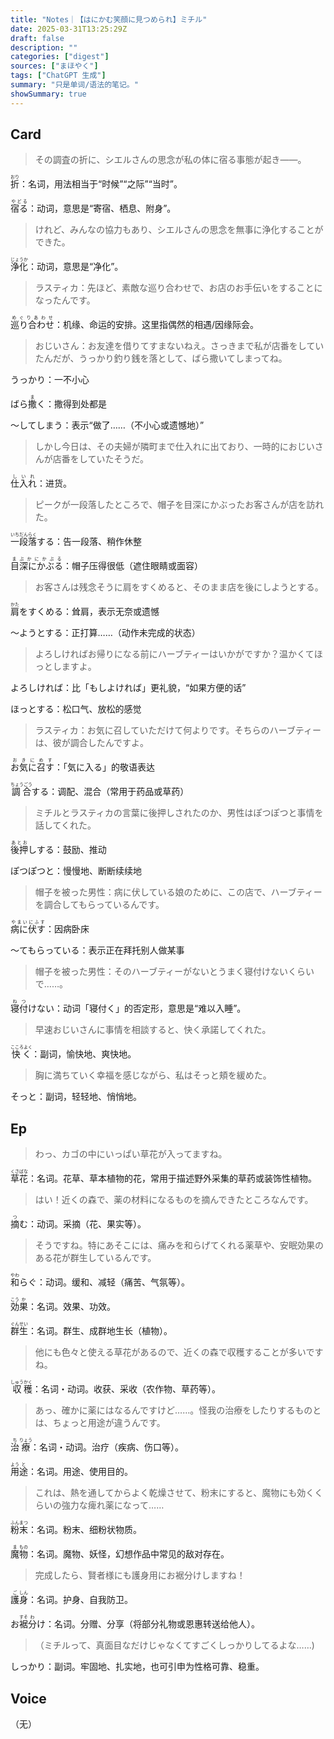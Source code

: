 ```yaml
---
title: "Notes｜【はにかむ笑顔に見つめられ】ミチル"
date: 2025-03-31T13:25:29Z
draft: false
description: ""
categories: ["digest"]
sources: ["まほやく"]
tags: ["ChatGPT 生成"]
summary: "只是单词/语法的笔记。"
showSummary: true
---
```


## Card

>その調査の折に、シエルさんの思念が私の体に宿る事態が起き——。

<ruby>折<rt>おり</rt></ruby>：名词，用法相当于“时候”“之际”“当时”。

<ruby>宿る<rt>やどる</rt></ruby>：动词，意思是“寄宿、栖息、附身”。

>けれど、みんなの協力もあり、シエルさんの思念を無事に浄化することができた。

<ruby>浄化<rt>じょうか</rt></ruby>：动词，意思是“净化”。

>ラスティカ：先ほど、素敵な巡り合わせで、お店のお手伝いをすることになったんです。

<ruby>巡り合わせ<rt>めぐりあわせ</rt></ruby>：机缘、命运的安排。这里指偶然的相遇/因缘际会。

>おじいさん：お友達を借りてすまないねえ。さっきまで私が店番をしていたんだが、うっかり釣り銭を落として、ばら撒いてしまってね。

うっかり：一不小心

ばら<ruby>撒<rt>ま</rt></ruby>く：撒得到处都是

〜してしまう：表示“做了……（不小心或遗憾地）”

>しかし今日は、その夫婦が隣町まで仕入れに出ており、一時的におじいさんが店番をしていたそうだ。

<ruby>仕入れ<rt>しいれ</rt></ruby>：进货。

>ピークが一段落したところで、帽子を目深にかぶったお客さんが店を訪れた。

<ruby>一段落<rt>いちだんらく</rt></ruby>する：告一段落、稍作休整

<ruby>目深にかぶる<rt>まぶかにかぶる</rt></ruby>：帽子压得很低（遮住眼睛或面容）

>お客さんは残念そうに肩をすくめると、そのまま店を後にしようとする。

<ruby>肩<rt>かた</rt></ruby>をすくめる：耸肩，表示无奈或遗憾

〜ようとする：正打算……（动作未完成的状态）

>よろしければお帰りになる前にハーブティーはいかがですか？温かくてほっとしますよ。

よろしければ：比「もしよければ」更礼貌，“如果方便的话”

ほっとする：松口气、放松的感觉

>ラスティカ：お気に召していただけて何よりです。そちらのハーブティーは、彼が調合したんですよ。

<ruby>お気に召す<rt>おきにめす</rt></ruby>：「気に入る」的敬语表达

<ruby>調合<rt>ちょうごう</rt></ruby>する：调配、混合（常用于药品或草药）

>ミチルとラスティカの言葉に後押しされたのか、男性はぽつぽつと事情を話してくれた。

<ruby>後押<rt>あとお</rt></ruby>しする：鼓励、推动

ぽつぽつと：慢慢地、断断续续地

>帽子を被った男性：病に伏している娘のために、この店で、ハーブティーを調合してもらっているんです。

<ruby>病に伏す<rt>やまいにふす</rt></ruby>：因病卧床

〜てもらっている：表示正在拜托别人做某事

>帽子を被った男性：そのハーブティーがないとうまく寝付けないくらいで……。

<ruby>寝付<rt>ねつ</rt></ruby>けない：动词「寝付く」的否定形，意思是“难以入睡”。

>早速おじいさんに事情を相談すると、快く承諾してくれた。

<ruby>快く<rt>こころよく</rt></ruby>：副词，愉快地、爽快地。

>胸に満ちていく幸福を感じながら、私はそっと頬を緩めた。

そっと：副词，轻轻地、悄悄地。

## Ep

>わっ、カゴの中にいっぱい草花が入ってますね。

<ruby>草<rt>くさ</rt></ruby><ruby>花<rt>ばな</rt></ruby>：名词。花草、草本植物的花，常用于描述野外采集的草药或装饰性植物。

>はい！近くの森で、薬の材料になるものを摘んできたところなんです。

<ruby>摘<rt>つ</rt></ruby>む：动词。采摘（花、果实等）。

>そうですね。特にあそこには、痛みを和らげてくれる薬草や、安眠効果のある花が群生しているんです。

<ruby>和<rt>やわ</rt></ruby>らぐ：动词。缓和、减轻（痛苦、气氛等）。

<ruby>効<rt>こう</rt></ruby><ruby>果<rt>か</rt></ruby>：名词。效果、功效。

<ruby>群<rt>ぐん</rt></ruby><ruby>生<rt>せい</rt></ruby>：名词。群生、成群地生长（植物）。

>他にも色々と使える草花があるので、近くの森で収穫することが多いですね。

<ruby>収<rt>しゅう</rt></ruby><ruby>穫<rt>かく</rt></ruby>：名词・动词。收获、采收（农作物、草药等）。

>あっ、確かに薬にはなるんですけど……。怪我の治療をしたりするものとは、ちょっと用途が違うんです。

<ruby>治<rt>ち</rt></ruby><ruby>療<rt>りょう</rt></ruby>：名词・动词。治疗（疾病、伤口等）。

<ruby>用<rt>よう</rt></ruby><ruby>途<rt>と</rt></ruby>：名词。用途、使用目的。

>これは、熱を通してからよく乾燥させて、粉末にすると、魔物にも効くくらいの強力な痺れ薬になって……

<ruby>粉<rt>ふん</rt></ruby><ruby>末<rt>まつ</rt></ruby>：名词。粉末、细粉状物质。

<ruby>魔<rt>ま</rt></ruby><ruby>物<rt>もの</rt></ruby>：名词。魔物、妖怪，幻想作品中常见的敌对存在。

>完成したら、賢者様にも護身用にお裾分けしますね！

<ruby>護<rt>ご</rt></ruby><ruby>身<rt>しん</rt></ruby>：名词。护身、自我防卫。

お<ruby>裾<rt>すそ</rt></ruby><ruby>分<rt>わ</rt></ruby>け：名词。分赠、分享（将部分礼物或恩惠转送给他人）。

>（ミチルって、真面目なだけじゃなくてすごくしっかりしてるよな……)

しっかり：副词。牢固地、扎实地，也可引申为性格可靠、稳重。

## Voice

（无）